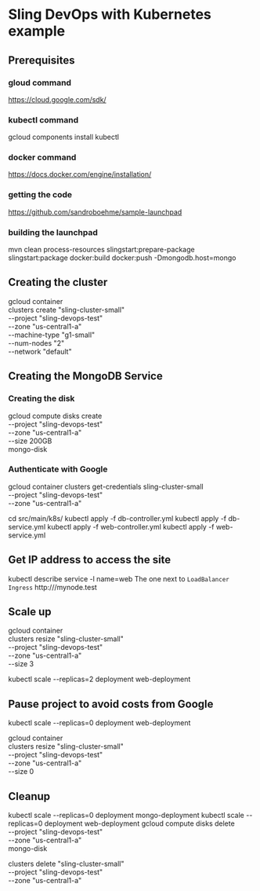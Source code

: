 # Sling DevOps with Kubernetes example
## Prerequisites
### gloud command
https://cloud.google.com/sdk/

### kubectl command
gcloud components install kubectl

### docker command
https://docs.docker.com/engine/installation/

### getting the code
https://github.com/sandroboehme/sample-launchpad

### building the launchpad
mvn clean process-resources slingstart:prepare-package slingstart:package docker:build docker:push -Dmongodb.host=mongo

## Creating the cluster
  gcloud container \
  clusters create "sling-cluster-small" \
  --project "sling-devops-test" \
  --zone "us-central1-a" \
  --machine-type "g1-small" \
  --num-nodes "2" \
  --network "default"
  
## Creating the MongoDB Service
### Creating the disk
gcloud compute disks create \
  --project "sling-devops-test" \
  --zone "us-central1-a" \
  --size 200GB \
  mongo-disk
### Authenticate with Google
gcloud container clusters get-credentials sling-cluster-small \
  --project "sling-devops-test" \
  --zone "us-central1-a"
  
cd src/main/k8s/
kubectl apply -f db-controller.yml
kubectl apply -f db-service.yml
kubectl apply -f web-controller.yml
kubectl apply -f web-service.yml

## Get IP address to access the site
kubectl describe service -l name=web
The one next to `LoadBalancer Ingress`
http://<ip-address>/mynode.test

## Scale up
gcloud container \
  clusters resize "sling-cluster-small" \
  --project "sling-devops-test" \
  --zone "us-central1-a" \
  --size 3

kubectl scale --replicas=2 deployment web-deployment

## Pause project to avoid costs from Google
kubectl scale --replicas=0 deployment web-deployment

gcloud container \
  clusters resize "sling-cluster-small" \
  --project "sling-devops-test" \
  --zone "us-central1-a" \
  --size 0
  
## Cleanup
kubectl scale --replicas=0 deployment mongo-deployment
kubectl scale --replicas=0 deployment web-deployment
gcloud compute disks delete \
  --project "sling-devops-test" \
  --zone "us-central1-a" \
  mongo-disk
  
clusters delete "sling-cluster-small" \
  --project "sling-devops-test" \
  --zone "us-central1-a" 